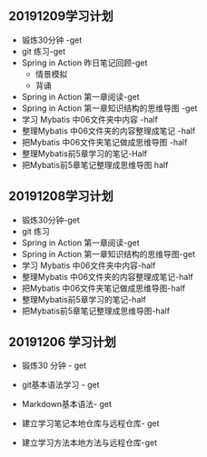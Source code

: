 ## 20191209学习计划

- 锻炼30分钟 -get
- git 练习-get
- Spring in Action 昨日笔记回顾-get
  * 情景模拟
  * 背诵
- Spring in Action 第一章阅读-get
- Spring in Action 第一章知识结构的思维导图 -get
- 学习 Mybatis 中06文件夹中内容 -half
- 整理Mybatis 中06文件夹的内容整理成笔记 -half
- 把Mybatis 中06文件夹笔记做成思维导图 -half
- 整理Mybatis前5章学习的笔记-Half 
- 把Mybatis前5章笔记整理成思维导图 half

## 20191208学习计划

* 锻炼30分钟-get
* git 练习
* Spring in Action 第一章阅读-get 
* Spring in Action 第一章知识结构的思维导图-get
* 学习 Mybatis 中06文件夹中内容-half
* 整理Mybatis 中06文件夹的内容整理成笔记-half
* 把Mybatis 中06文件夹笔记做成思维导图-half
* 整理Mybatis前5章学习的笔记-half
* 把Mybatis前5章笔记整理成思维导图-half



## 20191206 学习计划

* 锻炼30 分钟  - get

* git基本语法学习 - get

* Markdown基本语法- get

* 建立学习笔记本地仓库与远程仓库- get

* 建立学习方法本地方法与远程仓库-get

  